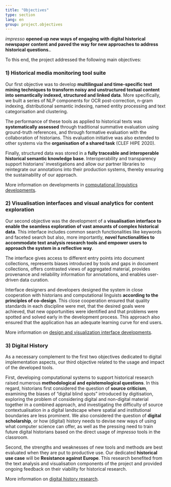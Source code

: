 ```yaml
---
title: "Objectives"
type: section
lang: en
group: project.objectives
---
```


*impresso* <strong>opened up new ways of engaging with digital historical newspaper content and paved the way for new approaches to address historical questions.</strong>.

<!-- more -->

To this end, the project addressed the following main objectives:



### 1) Historical media monitoring tool suite

Our first objective was to develop **multilingual and time-specific text mining techniques to transform noisy and unstructured textual content into semantically indexed, structured and linked data**. More specifically, we built a series of NLP components for OCR post-correction, n-gram indexing, distributional semantic indexing, named entity processing and text categorisation and clustering.

The performance of these tools as applied to historical texts was **systematically assessed** through traditional summative evaluation using ground-truth references, and through formative evaluation with the collaboration of historians. This evaluation initiative was also extended to other systems via the **organisation of a shared task** (CLEF HIPE 2020).

Finally, structured data was stored in a **fully traceable and interoperable historical semantic knowledge base**. Interoperability and transparency support historians’ investigations and allow our partner libraries to reintegrate our annotations into their production systems, thereby ensuring the sustainability of our approach.

More information on developments in  [computational linguistics developments](/project/linguistics/).



### 2) Visualisation interfaces and visual analytics for content exploration

Our second objective was the development of a **visualisation interface to enable the seamless exploration of vast amounts of complex historical data**. This interface includes common search functionalities like keywords and faceted search but also, more importantly, **novel functionalities to accommodate text analysis research tools and empower users to approach the system in a reflective way**.

The interface gives access to different entry points into document collections, represents biases introduced by tools and gaps in document collections, offers contrasted views of aggregated material, provides provenance and reliability information for annotations, and enables user-driven data curation.

Interface designers and developers designed the system in close cooperation with historians and computational linguists **according to the principles of co-design**. This close cooperation ensured that quality standards in each discipline were met, that the desired goals were achieved, that new opportunities were identified and that problems were spotted and solved early in the development process. This approach also ensured that the application has an adequate learning curve for end users.

More information on [design and visualization interface developments](/project/design/).



### 3) Digital History

As a necessary complement to the first two objectives dedicated to digital implementation aspects, our third objective related to the usage and impact of the developed tools.

First, developing computational systems to support historical research raised numerous **methodological and epistemological questions**. In this regard, historians first considered the question of **source criticism**, examining the biases of “digital blind spots” introduced by digitisation, exploring the problem of considering digital and non-digital material together in a combined approach, and investigating the difficulty of source contextualisation in a digital landscape where spatial and institutional boundaries are less prominent. We also considered the question of **digital scholarship**, or how (digital) history needs to devise new ways of using what computer science can offer, as well as the pressing need to train future digital historians based on the direct usage of _impresso_ tools in the classroom.

Second, the strengths and weaknesses of new tools and methods are best evaluated when they are put to productive use. Our dedicated **historical use case** will be **Resistance against Europe**. This research benefited from the text analysis and visualisation components of the project and provided ongoing feedback on their viability for historical research.


More information on [digital history research](/project/history/).
